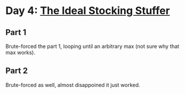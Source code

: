 # Day 4: [The Ideal Stocking Stuffer](https://adventofcode.com/2015/day/4)

## Part 1

Brute-forced the part 1, looping until an arbitrary max (not sure why that max works).

## Part 2

Brute-forced as well, almost disappoined it just worked.